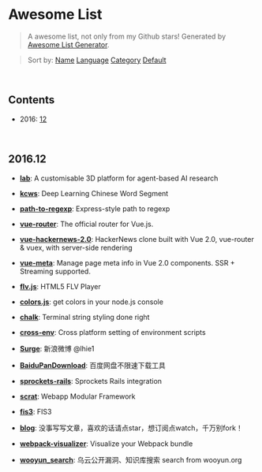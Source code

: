 # Awesome List

> A awesome list, not only from my Github stars! Generated by [Awesome List Generator](https://github.com/ttionya/Awesome-List-Generator).

> Sort by: [Name](https://github.com/ttionya/AwesomeList/blob/master/README-NAME.md) [Language](https://github.com/ttionya/AwesomeList/blob/master/README-LANGUAGE.md) [Category](https://github.com/ttionya/AwesomeList/blob/master/README-CATEGORY.md) [Default](https://github.com/ttionya/AwesomeList/blob/master/README-DEFAULT.md) 

<br>

## Contents 

- 2016: [12](#201612)   


<br>

## 2016.12

- [**lab**](https://github.com/deepmind/lab): A customisable 3D platform for agent-based AI research  


- [**kcws**](https://github.com/koth/kcws): Deep Learning Chinese Word Segment   


- [**path-to-regexp**](https://github.com/pillarjs/path-to-regexp): Express-style path to regexp  


- [**vue-router**](https://github.com/vuejs/vue-router): The official router for Vue.js.  


- [**vue-hackernews-2.0**](https://github.com/vuejs/vue-hackernews-2.0): HackerNews clone built with Vue 2.0, vue-router & vuex, with server-side rendering  


- [**vue-meta**](https://github.com/declandewet/vue-meta): Manage page meta info in Vue 2.0 components. SSR + Streaming supported.  


- [**flv.js**](https://github.com/Bilibili/flv.js): HTML5 FLV Player  


- [**colors.js**](https://github.com/Marak/colors.js): get colors in your node.js console  


- [**chalk**](https://github.com/chalk/chalk): Terminal string styling done right  


- [**cross-env**](https://github.com/kentcdodds/cross-env): Cross platform setting of environment scripts  


- [**Surge**](https://github.com/lhie1/Surge): 新浪微博 @lhie1  


- [**BaiduPanDownload**](https://github.com/Mrs4s/BaiduPanDownload): 百度网盘不限速下载工具  


- [**sprockets-rails**](https://github.com/rails/sprockets-rails): Sprockets Rails integration  


- [**scrat**](https://github.com/scrat-team/scrat): Webapp Modular Framework  


- [**fis3**](https://github.com/fex-team/fis3): FIS3  


- [**blog**](https://github.com/fouber/blog): 没事写写文章，喜欢的话请点star，想订阅点watch，千万别fork！  


- [**webpack-visualizer**](https://github.com/chrisbateman/webpack-visualizer): Visualize your Webpack bundle  


- [**wooyun_search**](https://github.com/grt1st/wooyun_search): 乌云公开漏洞、知识库搜索 search from wooyun.org  



